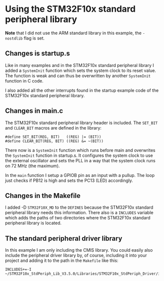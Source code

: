 # Using the STM32F10x standard peripheral library
**Note** that I did not use the ARM standard library in this example, the
`-nostdlib` flag is set.

## Changes is startup.s
Like in many examples and in the STM32F10x standard peripheral library I
added a `SystemInit` function which sets the system clock to its reset value.
The function is weak and can thus be overwritten by another `SystemInit`
function in C code.

I also added all the other interrupts found in the startup example code
of the STM32F10x standard peripheral library.

## Changes in main.c
The STM32F10x standard peripheral library header is included.
The `SET_BIT` and `CLEAR_BIT` macros are defined in the library:
```
#define SET_BIT(REG, BIT)   ((REG) |= (BIT))
#define CLEAR_BIT(REG, BIT) ((REG) &= ~(BIT))
```

There now is a `SystemInit` function which runs before main and overwrites
the `SystemInit` function in startup.s.
It configures the system clock to use the external oscillator and sets the
PLL in a way that the system clock runs on 72 MHz (the maximum).

In the `main` function I setup a GPIOB pin as an input with a pullup.
The loop just checks if PB12 is high and sets the PC13 (LED) accordingly.

## Changes in the Makefile
I added -D  `STM32F10X_MD` to the `DEFINES` because the STM32F10x standard
peripheral library needs this information.
There also is a `INCLUDES` variable which adds the paths of two directories
where the STM32F10x standard peripheral library is located.

## The standard peripheral **driver** library
In this example I am only including the CMIS library. You could easily
also include the peripheral driver library by, of course, including
it into your project and adding it to the path in the `Makefile` like this:
```
INCLUDES+=-I ~/STM32F10x_StdPeriph_Lib_V3.5.0/Libraries/STM32F10x_StdPeriph_Driver/inc
```
